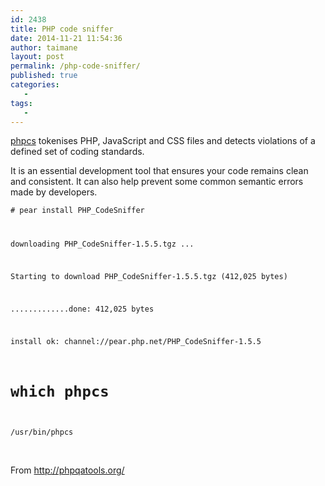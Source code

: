```yaml
---
id: 2438
title: PHP code sniffer
date: 2014-11-21 11:54:36
author: taimane
layout: post
permalink: /php-code-sniffer/
published: true
categories:
   -
tags:
   -
---
```

<a rel="nofollow" href="http://pear.php.net/PHP_CodeSniffer">phpcs</a> tokenises PHP, JavaScript and CSS files and detects violations of a defined set of coding standards.

It is an essential development tool that ensures your code remains clean and consistent. It can also help prevent some common semantic errors made by developers.



<code># pear install PHP_CodeSniffer

downloading PHP_CodeSniffer-1.5.5.tgz ...

Starting to download PHP_CodeSniffer-1.5.5.tgz (412,025 bytes)

.............done: 412,025 bytes

install ok: channel://pear.php.net/PHP_CodeSniffer-1.5.5

# which phpcs

/usr/bin/phpcs</code>



&nbsp;



From http://phpqatools.org/  

